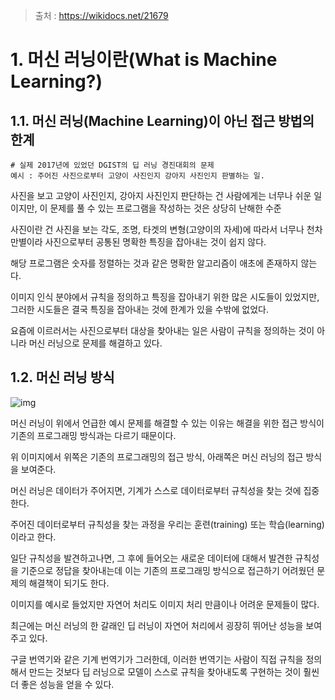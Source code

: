 > 출처 : https://wikidocs.net/21679



# 1. 머신 러닝이란(What is Machine Learning?)



## 1.1. 머신 러닝(Machine Learning)이 아닌 접근 방법의 한계

```
# 실제 2017년에 있었던 DGIST의 딥 러닝 경진대회의 문제
예시 : 주어진 사진으로부터 고양이 사진인지 강아지 사진인지 판별하는 일.  
```

사진을 보고 고양이 사진인지, 강아지 사진인지 판단하는 건 사람에게는 너무나 쉬운 일이지만, 이 문제를 풀 수 있는 프로그램을 작성하는 것은 상당히 난해한 수준

사진이란 건 사진을 보는 각도, 조명, 타겟의 변형(고양이의 자세)에 따라서 너무나 천차만별이라 사진으로부터 공통된 명확한 특징을 잡아내는 것이 쉽지 않다.

해당 프로그램은 숫자를 정렬하는 것과 같은 명확한 알고리즘이 애초에 존재하지 않는다.

이미지 인식 분야에서 규칙을 정의하고 특징을 잡아내기 위한 많은 시도들이 있었지만, 그러한 시도들은 결국 특징을 잡아내는 것에 한계가 있을 수밖에 없었다.

요즘에 이르러서는 사진으로부터 대상을 찾아내는 일은 사람이 규칙을 정의하는 것이 아니라 머신 러닝으로 문제를 해결하고 있다.



## 1.2. 머신 러닝 방식

![img](https://wikidocs.net/images/page/21679/%EC%A0%84%ED%86%B5_vs_%EB%A8%B8%EC%8B%A0%EB%9F%AC%EB%8B%9D.png)

머신 러닝이 위에서 언급한 예시 문제를 해결할 수 있는 이유는 해결을 위한 접근 방식이 기존의 프로그래밍 방식과는 다르기 때문이다.

위 이미지에서 위쪽은 기존의 프로그래밍의 접근 방식, 아래쪽은 머신 러닝의 접근 방식을 보여준다.

머신 러닝은 데이터가 주어지면, 기계가 스스로 데이터로부터 규칙성을 찾는 것에 집중한다.

주어진 데이터로부터 규칙성을 찾는 과정을 우리는 훈련(training) 또는 학습(learning)이라고 한다.



일단 규칙성을 발견하고나면, 그 후에 들어오는 새로운 데이터에 대해서 발견한 규칙성을 기준으로 정답을 찾아내는데 이는 기존의 프로그래밍 방식으로 접근하기 어려웠던 문제의 해결책이 되기도 한다.

 이미지를 예시로 들었지만 자연어 처리도 이미지 처리 만큼이나 어려운 문제들이 많다.

최근에는 머신 러닝의 한 갈래인 딥 러닝이 자연어 처리에서 굉장히 뛰어난 성능을 보여주고 있다.

구글 번역기와 같은 기계 번역기가 그러한데, 이러한 번역기는 사람이 직접 규칙을 정의해서 만드는 것보다 딥 러닝으로 모델이 스스로 규칙을 찾아내도록 구현하는 것이 훨씬 더 좋은 성능을 얻을 수 있다.